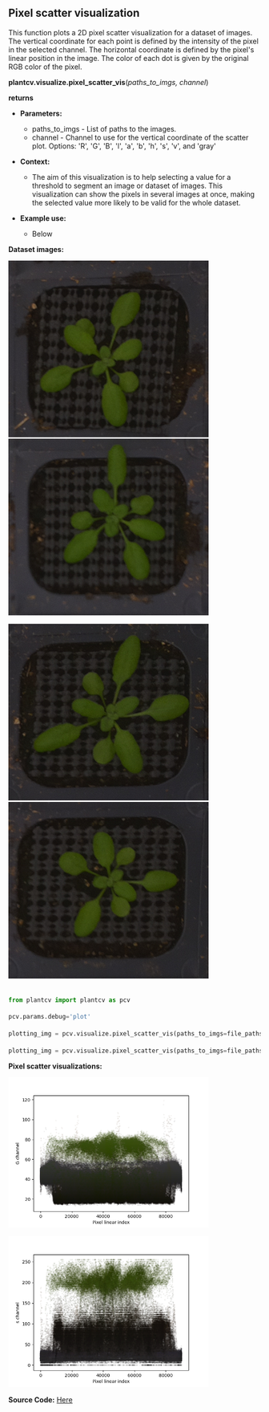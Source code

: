 ## Pixel scatter visualization

This function plots a 2D pixel scatter visualization for a dataset of images. The vertical coordinate for each point
is defined by the intensity of the pixel in the selected channel. The horizontal coordinate is defined by the pixel's
linear position in the image. The color of each dot is given by the original RGB color of the pixel.

**plantcv.visualize.pixel_scatter_vis**(*paths_to_imgs, channel*)

**returns**

- **Parameters:**
    - paths_to_imgs   - List of paths to the images.
    - channel         - Channel to use for the vertical coordinate of the scatter plot.
    Options:  'R', 'G', 'B', 'l', 'a', 'b', 'h', 's', 'v', and 'gray'


- **Context:**
    - The aim of this visualization is to help selecting a value for a threshold to segment an image or dataset of
      images. This visualization can show the pixels in several images at once, making the selected value more
      likely to be valid for the whole dataset.


- **Example use:**
    - Below

**Dataset images:**

![Screenshot](img/documentation_images/visualize_pixel_scatter_vis/10.9.1.31_pos-153-001-004_2019-10-31-13-05_1.png)
![Screenshot](img/documentation_images/visualize_pixel_scatter_vis/10.9.1.31_pos-153-001-004_2019-10-31-13-05_2.png)

![Screenshot](img/documentation_images/visualize_pixel_scatter_vis/10.9.1.31_pos-153-001-004_2019-10-31-13-05_3.png)
![Screenshot](img/documentation_images/visualize_pixel_scatter_vis/10.9.1.31_pos-153-001-004_2019-10-31-13-05_4.png)



```python

from plantcv import plantcv as pcv

pcv.params.debug='plot'

plotting_img = pcv.visualize.pixel_scatter_vis(paths_to_imgs=file_paths, channel='G')

plotting_img = pcv.visualize.pixel_scatter_vis(paths_to_imgs=file_paths, channel='s')

```

**Pixel scatter visualizations:**

![Screenshot](img/documentation_images/visualize_pixel_scatter_vis/pixel_scatter_G.png)

![Screenshot](img/documentation_images/visualize_pixel_scatter_vis/pixel_scatter_s.png)


**Source Code:** [Here](https://github.com/danforthcenter/plantcv/blob/master/plantcv/plantcv/visualize/pixel_scatter_vis.py)
